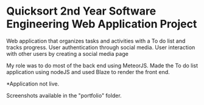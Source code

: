 # Quicksort 2nd Year Software Engineering Web Application Project

Web application that organizes tasks and activities with a To do list and tracks progress. User authentication through social media. User interaction with other users by creating a social media page 

My role was to do most of the back end using MeteorJS. Made the To do list application using nodeJS and used Blaze to render the front end. 

*Application not live.

Screenshots available in the "portfolio" folder.
